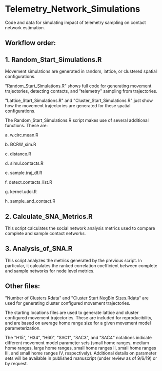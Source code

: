 # Telemetry_Network_Simulations
Code and data for simulating impact of telemetry sampling on contact network estimation.

## Workflow order:
## 1. Random_Start_Simulations.R

Movement simulations are generated in random, lattice, or clustered spatial configurations.

"Random_Start_Simulations.R" shows full code for generating movement trajectories, detecting contacts, and "telemetry" sampling from trajectories.

"Lattice_Start_Simulations.R" and "Cluster_Start_Simulations.R" just show how the movement trajectories are generated for these spatial configurations.

The Random_Start_Simulations.R script makes use of several additional functions. These are:

a. w.circ.mean.R

b. BCRW_sim.R

c. distance.R

d. simul.contacts.R

e. sample.traj_df.R

f. detect.contacts_list.R

g. kernel.udoi.R

h. sample_and_contact.R



## 2. Calculate_SNA_Metrics.R

This script calculates the social network analysis metrics used to compare complete and sample contact networks.


## 3. Analysis_of_SNA.R

This script analyzes the metrics generated by the previous script. In particular, it calculates the ranked correlation coefficient between complete and sample networks for node level metrics. 

## Other files:

"Number of Clusters.Rdata" and "Cluster Start NegBin Sizes.Rdata" are used for generating cluster configured movement trajectories.

The starting locations files are used to generate lattice and cluster configured movement trajectories. These are included for reproducibility, and are based on average home range size for a given movement model parameterization.

The "H15", "H34", "H60", "SAC1", "SAC3", and "SAC4" notations indicate different movement model parameter sets (small home ranges, medium home ranges, large home ranges, small home ranges II, small home ranges III, and small home ranges IV, respectively). Additional details on parameter sets will be available in published manuscript (under review as of 9/6/19) or by request. 
